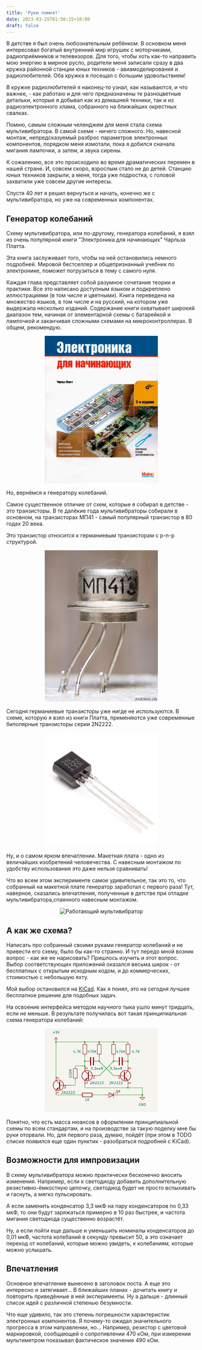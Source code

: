 ```yaml
---
title: 'Руки помнят'
date: 2023-03-25T01:58:15+10:00
draft: false
---
```


В детстве я был очень любознательным ребёнком. В основном меня интересовал богатый внутренний мир игрушек с моторчиками, радиоприёмников и телевизоров. Для того, чтобы хоть как-то направить мою энергию в мирное русло, родители меня записали сразу в два кружка районной станции юных техников - авиамоделирования и радиолюбителей. Оба кружка я посещал с большим удовольствием!

В кружке радиолюбителей я наконец-то узнал, как называются, и что важнее, - как работаю и для чего предназначены те разноцветные детальки, которые я добывал как из домашней техники, так и из радиоэлектронного хлама, собранного на ближайших окрестных свалках.

Помню, самым сложным челенджем для меня стала схема мультивибратора. В самой схеме - ничего сложного. Но, навесной монтаж, непредсказуемый разброс параметров электронных компонентов, порядком меня измотали, пока я добился сначала мигания лампочки, а затем, и звука сирены.

К сожалению, все это происходило во время драматических перемен в нашей стране. И, совсем скоро, взрослым стало не до детей. Станцию юных техников закрыли, а меня, тогда уже подростка, с головой захватили уже совсем другие интересы.

Спустя 40 лет я решил вернуться и начать, конечно же с мультивибратора, но уже на современных компонентах.

## Генератор колебаний

Схему мультивибратора, или по-другому, генератора колебаний, я взял из очень популярной книги "Электроника для начинающих" Чарльза Платта.

Эта книга заслуживает того, чтобы на ней остановились немного подробней. Мировой бестселлер и общепризнанный учебник по электронике, поможет погрузиться в тему с самого нуля.

Каждая глава представляет собой разумное сочетание теории и практики. Все это написано доступным языком и подкреплено иллюстрациями (в том числе и цветными). Книга переведена на множество языков, в том числе и на русский, на котором уже выдержала несколько изданий. Содержание книги охватывает широкий диапазон тем, начиная от элементарной схемы с батарейкой и лампочкой и заканчивая сложными схемами на микроконтроллерах. В общем, рекомендую.

<div style="text-align:center">
<img src="platt-book.jpg" alt="Электроника для начинающих" style="width:300px;" />
</div>

Но, вернёмся к генератору колебаний.

Самое существенное отличие от схем, которые я собирал в детстве - это транзисторы. В те далёкие года мультивибраторы собирали в основном, на транзисторах МП41 - самый популярный транзистор в 80 годах 20 века.

Это транзистор относится к германиевым транзисторам с p-n-p структурой.

<div style="text-align:center">
<img src="mp41.jpg" alt="Германиевый транзистор МП-41" style="width:300px;"/>
</div>

Сегодня германиевые транзисторы уже нигде не используются. В схеме, которую я взял из книги Платта, применяются уже современные биполярные транзисторы серии 2N2222.

<div style="text-align:center">
<img src="2n2222.jpg" alt="Биполярный транзистор 2N2222" style="width:300px;"/>
</div>

Ну, и о самом ярком впечатлении. Макетная плата - одно из величайших изобретений человечества. С навесным монтажом по удобству использования это даже нельзя сравнивать!

Что во всем этом эксперименте самое удивительное, так это то, что собранный на макетной плате генератор заработал с первого раза! Тут, наверное, сказались впечатления, полученные в детстве при отладке мультивибратора,спаянного навесным монтажом.

<div style="text-align:center">
<img src="working-oscillator.gif" alt="Работающий мультивибратор"/>
</div>

## А как же схема?

Написать про собранный своими руками генератор колебаний и не привести его схему, было бы как-то странно. И тут передо мной возник вопрос - как же ее нарисовать? Пришлось изучить и этот вопрос. Выбор соответствующих приложений оказался весьма широк - от бесплатных с открытым исходным кодом, и до коммерческих, стоимостью с небольшую яхту.

Мой выбор остановился на [KiCad](https://www.kicad.org/). Как я понял, это на сегодня лучшее бесплатное решение для подобных задач.

На освоение интерфейса методом научного тыка ушло минут тридцать, если не меньше. В результате получилась вот такая принципиальная схема генератора колебаний:

<div style="text-align:center">
<img src="scheme1.png" alt="Принципиальная схема генератора колебаний" style="width:300px;"/>
</div>

Понятно, что есть масса нюансов в оформлении принципиальной схемы по всем стандартам, и на производстве за такую поделку мне бы руки оторвали. Но, для первого раза, думаю, пойдёт (при этом в TODO списке появился еще один пунктик - разобраться подробней с KiCad).

## Возможности для импровизации

В схему мультивибратора можно практически бесконечно вносить изменения. Например, если к светодиоду добавить дополнительную резистивно-ёмкостную цепочку, светодиод будет не просто вспыхивать и гаснуть, а мягко пульсировать.

А если заменить конденсатор 3,3 мкФ на пару конденсаторов по 0,33 мкФ, то они будут заряжаться примерно в 10 раз быстрее, и частота мигания светодиода существенно возрастёт.

Ну, а если пойти еще дальше и уменьшить номиналы конденсаторов до 0,01 мкФ, частота колебаний в секунду превысит 50, а это означает переход от колебаний, которые можно увидеть, к колебаниям, которые можно услышать.

## Впечатления

Основное впечатление вынесено в заголовок поста. А еще это интересно и затягивает...
В ближайших планах - дочитать книгу и повторить приведённые в ней эксперименты. Ну а дальше - длинный список идей с различной степенью безумности.

Что еще удивило, так это степень погрешности характеристик электронных компонентов. Я почему-то ожидал значительного прогресса в этом направлении, но...
Например, резистор с цветовой маркировкой, сообщающей о сопротивлении 470 кОм, при измерении мультиметром показывал фактическое значение 490 кОм.
